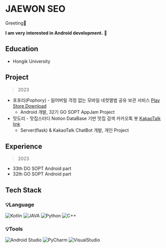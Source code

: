 # JAEWON SEO

Greeting👋 

**I am very interested in Android development.** 🤗

## **Education**

- Hongik University

## Project

> 2023
> 
- 포포리(Pophory) - 잃어버릴 걱정 없는 모바일 네컷앨범 공유 보관 서비스 [Play Store Download](https://play.google.com/store/apps/details?id=com.teampophory.pophory&hl=ko-KR)
    - Android 개발, 32기 GO SOPT AppJam Project
- 맛도리 - 맛집스터디 Notion DataBase 기반 맛집 검색 카카오톡 봇 [KakaoTalk link](https://pf.kakao.com/_xeBxdKG)
    - Server(flask) & KakaoTalk ChatBot 개발, 개인 Project

## **Experience**

> 2023
> 
- 33th DO SOPT Android part
- 32th GO SOPT Android part

## Tech Stack
### 💡Language
![Kotlin](https://img.shields.io/badge/Kotlin-7F52FF?style=for-the-badge&logo=Kotlin&logoColor=white)
![JAVA](https://img.shields.io/badge/JAVA-FC4C02?style=for-the-badge&logo=Java&logoColor=white)
![Python](https://img.shields.io/badge/Python-3776AB?style=for-the-badge&logo=Python&logoColor=white)
![C++](https://img.shields.io/badge/C++-00599C?style=for-the-badge&logo=cplusplus&logoColor=white)

### 💡Tools
![Android Studio](https://img.shields.io/badge/Android%20Studio-3DDC84?style=for-the-badge&logo=Android%20Studio&logoColor=white)
![PyCharm](https://img.shields.io/badge/PyCharm-000000?style=for-the-badge&logo=PyCharm&logoColor=white)
![VisualStudio](https://img.shields.io/badge/VisualStudio-5C2D91?style=for-the-badge&logo=visualstudio&logoColor=white)

